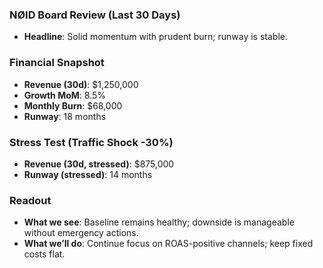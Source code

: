 ### NØID Board Review (Last 30 Days)

- **Headline**: Solid momentum with prudent burn; runway is stable.

### Financial Snapshot

- **Revenue (30d)**: $1,250,000
- **Growth MoM**: 8.5%
- **Monthly Burn**: $68,000
- **Runway**: 18 months

### Stress Test (Traffic Shock -30%)

- **Revenue (30d, stressed)**: $875,000
- **Runway (stressed)**: 14 months

### Readout

- **What we see**: Baseline remains healthy; downside is manageable without emergency actions.
- **What we’ll do**: Continue focus on ROAS-positive channels; keep fixed costs flat.
